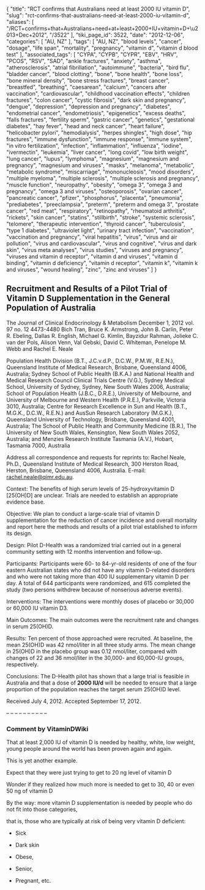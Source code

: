 {
    "title": "RCT confirms that Australians need at least 2000 IU vitamin D",
    "slug": "rct-confirms-that-australians-need-at-least-2000-iu-vitamin-d",
    "aliases": [
        "/RCT+confirms+that+Australians+need+at+least+2000+IU+vitamin+D+\u2013+Dec+2012",
        "/3522"
    ],
    "tiki_page_id": 3522,
    "date": "2012-12-06",
    "categories": [
        "AU, NZ"
    ],
    "tags": [
        "AU, NZ",
        "blood levels",
        "cancer",
        "dosage",
        "life span",
        "mortality",
        "pregnancy",
        "vitamin d",
        "vitamin d blood test"
    ],
    "associated_tags": [
        "CYPA",
        "CYPB",
        "CYPR",
        "EBV",
        "HRV",
        "PCOS",
        "RSV",
        "SAD",
        "ankle fractures",
        "anxiety",
        "asthma",
        "atherosclerosis",
        "atrial fibrillation",
        "autoimmune",
        "bacteria",
        "bird flu",
        "bladder cancer",
        "blood clotting",
        "bone",
        "bone health",
        "bone loss",
        "bone mineral density",
        "bone stress fractures",
        "breast cancer",
        "breastfed",
        "breathing",
        "caesarean",
        "calcium",
        "cancers after vaccination",
        "cardiovascular",
        "childhood vaccination effects",
        "children fractures",
        "colon cancer",
        "cystic fibrosis",
        "dark skin and pregnancy",
        "dengue",
        "depression",
        "depression and pregnancy",
        "diabetes",
        "endometrial cancer",
        "endometriosis",
        "epigenetics",
        "excess deaths",
        "falls fractures",
        "fertility sperm",
        "gastric cancer",
        "genetics",
        "gestational diabetes",
        "hay fever",
        "head and neck cancer",
        "heart failure",
        "helicobacter pylori",
        "hemodialysis",
        "herpes shingles",
        "high dose",
        "hip fractures",
        "immune dysfunction",
        "immune response",
        "immune system",
        "in vitro fertilization",
        "infection",
        "inflammation",
        "influenza",
        "iodine",
        "ivermectin",
        "leukemia",
        "liver cancer",
        "long covid",
        "low birth weight",
        "lung cancer",
        "lupus",
        "lymphoma",
        "magnesium",
        "magnesium and pregnancy",
        "magnesium and viruses",
        "masks",
        "melanoma",
        "metabolic",
        "metabolic syndrome",
        "miscarriage",
        "mononucleosis",
        "mood disorders",
        "multiple myeloma",
        "multiple sclerosis",
        "multiple sclerosis and pregnancy",
        "muscle function",
        "neuropathy",
        "obesity",
        "omega 3",
        "omega 3 and pregnancy",
        "omega 3 and viruses",
        "osteoporosis",
        "ovarian cancer",
        "pancreatic cancer",
        "pfizer",
        "phosphorus",
        "placenta",
        "pneumonia",
        "prediabetes",
        "preeclampsia",
        "preterm",
        "preterm and omega 3",
        "prostate cancer",
        "red meat",
        "respiratory",
        "retinopathy",
        "rheumatoid arthritis",
        "rickets",
        "skin cancer",
        "statins",
        "stillbirth",
        "stroke",
        "systemic sclerosis",
        "telomere",
        "therapeutic intervention",
        "thyroid cancer",
        "tuberculosis",
        "type 1 diabetes",
        "ultraviolet light",
        "urinary tract infection",
        "vaccination",
        "vaccination and pregnancy",
        "viral hepatitis",
        "virus",
        "virus and air pollution",
        "virus and cardiovascular",
        "virus and cognitive",
        "virus and dark skin",
        "virus meta analyses",
        "virus studies",
        "viruses and pregnancy",
        "viruses and vitamin d receptor",
        "vitamin d and viruses",
        "vitamin d binding",
        "vitamin d deficiency",
        "vitamin d receptor",
        "vitamin k",
        "vitamin k and viruses",
        "wound healing",
        "zinc",
        "zinc and viruses"
    ]
}


## Recruitment and Results of a Pilot Trial of Vitamin D Supplementation in the General Population of Australia

The Journal of Clinical Endocrinology & Metabolism December 1, 2012 vol. 97 no. 12 4473-4480 Bich Tran, Bruce K. Armstrong, John B. Carlin, Peter R. Ebeling, Dallas R. English, Michael G. Kimlin, Bayzidur Rahman, Jolieke C. van der Pols, Alison Venn, Val Gebski, David C. Whiteman, Penelope M. Webb and Rachel E. Neale

Population Health Division (B.T., J.C.v.d.P., D.C.W., P.M.W., R.E.N.), Queensland Institute of Medical Research, Brisbane, Queensland 4006, Australia; Sydney School of Public Health (B.K.A.) and National Health and Medical Research Council Clinical Trials Centre (V.G.), Sydney Medical School, University of Sydney, Sydney, New South Wales 2006, Australia; School of Population Health (J.B.C., D.R.E.), University of Melbourne, and University of Melbourne and Western Health (P.R.E.), Parkville, Victoria 3010, Australia; Centre for Research Excellence in Sun and Health (B.T., M.G.K., D.C.W., R.E.N.) and AusSun Research Laboratory (M.G.K.), Queensland University of Technology, Brisbane, Queensland 4001, Australia; The School of Public Health and Community Medicine (B.R.), The University of New South Wales, Kensington, New South Wales 2052, Australia; and Menzies Research Institute Tasmania (A.V.), Hobart, Tasmania 7000, Australia

Address all correspondence and requests for reprints to: Rachel Neale, Ph.D., Queensland Institute of Medical Research, 300 Herston Road, Herston, Brisbane, Queensland 4006, Australia. E-mail: rachel.neale@qimr.edu.au.

Context: The benefits of high serum levels of 25-hydroxyvitamin D <span>[25(OH)D]</span> are unclear. Trials are needed to establish an appropriate evidence base.

Objective: We plan to conduct a large-scale trial of vitamin D supplementation for the reduction of cancer incidence and overall mortality and report here the methods and results of a pilot trial established to inform its design.

Design: Pilot D-Health was a randomized trial carried out in a general community setting with 12 months intervention and follow-up.

Participants: Participants were 60- to 84-yr-old residents of one of the four eastern Australian states who did not have any vitamin D-related disorders and who were not taking more than 400 IU supplementary vitamin D per day. A total of 644 participants were randomized, and 615 completed the study (two persons withdrew because of nonserious adverse events).

Interventions: The interventions were monthly doses of placebo or 30,000 or 60,000 IU vitamin D3.

Main Outcomes: The main outcomes were the recruitment rate and changes in serum 25(OH)D.

Results: Ten percent of those approached were recruited. At baseline, the mean 25(OH)D was 42 nmol/liter in all three study arms. The mean change in 25(OH)D in the placebo group was 0.12 nmol/liter, compared with changes of 22 and 36 nmol/liter in the 30,000- and 60,000-IU groups, respectively.

Conclusions: The D-Health pilot has shown that a large trial is feasible in Australia and that a dose of  **2000 IU/d**  will be needed to ensure that a large proportion of the population reaches the target serum 25(OH)D level.

Received July 4, 2012. Accepted September 17, 2012.

– – – – – – – – – – 

### Comment by VitaminDWiki

That at least 2,000 IU of vitamin D is needed by healthy, white, low weight, young people around the world has been proven again and again. 

This is yet another example.

Expect that they were just trying to get to 20 ng level of vitamin D

Wonder if they realized how much more is needed to get to 30, 40 or even 50 ng of vitamin D

By the way: more vitamin D supplementation is needed by people who do not fit into those categories, 

that is, those who are typically at risk of being very vitamin D deficient:

* Sick

* Dark skin

* Obese,

* Senior,

* Pregnant, etc.